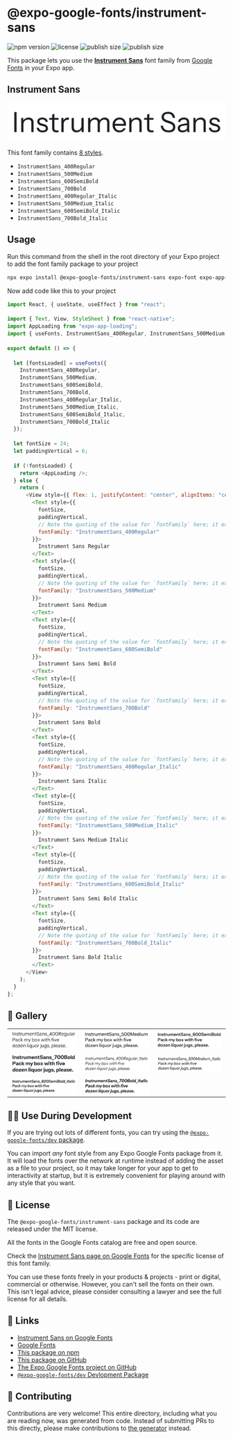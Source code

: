 # @expo-google-fonts/instrument-sans

![npm version](https://flat.badgen.net/npm/v/@expo-google-fonts/instrument-sans)
![license](https://flat.badgen.net/github/license/expo/google-fonts)
![publish size](https://flat.badgen.net/packagephobia/install/@expo-google-fonts/instrument-sans)
![publish size](https://flat.badgen.net/packagephobia/publish/@expo-google-fonts/instrument-sans)

This package lets you use the [**Instrument Sans**](https://fonts.google.com/specimen/Instrument+Sans) font family from [Google Fonts](https://fonts.google.com/) in your Expo app.

## Instrument Sans

![Instrument Sans](./font-family.png)

This font family contains [8 styles](#-gallery).

- `InstrumentSans_400Regular`
- `InstrumentSans_500Medium`
- `InstrumentSans_600SemiBold`
- `InstrumentSans_700Bold`
- `InstrumentSans_400Regular_Italic`
- `InstrumentSans_500Medium_Italic`
- `InstrumentSans_600SemiBold_Italic`
- `InstrumentSans_700Bold_Italic`

## Usage

Run this command from the shell in the root directory of your Expo project to add the font family package to your project

```sh
npx expo install @expo-google-fonts/instrument-sans expo-font expo-app-loading
```

Now add code like this to your project

```js
import React, { useState, useEffect } from "react";

import { Text, View, StyleSheet } from "react-native";
import AppLoading from "expo-app-loading";
import { useFonts, InstrumentSans_400Regular, InstrumentSans_500Medium, InstrumentSans_600SemiBold, InstrumentSans_700Bold, InstrumentSans_400Regular_Italic, InstrumentSans_500Medium_Italic, InstrumentSans_600SemiBold_Italic, InstrumentSans_700Bold_Italic } from '@expo-google-fonts/instrument-sans';

export default () => {

  let [fontsLoaded] = useFonts({
    InstrumentSans_400Regular, 
    InstrumentSans_500Medium, 
    InstrumentSans_600SemiBold, 
    InstrumentSans_700Bold, 
    InstrumentSans_400Regular_Italic, 
    InstrumentSans_500Medium_Italic, 
    InstrumentSans_600SemiBold_Italic, 
    InstrumentSans_700Bold_Italic
  });

  let fontSize = 24;
  let paddingVertical = 6;

  if (!fontsLoaded) {
    return <AppLoading />;
  } else {
    return (
      <View style={{ flex: 1, justifyContent: "center", alignItems: "center" }}>
        <Text style={{
          fontSize,
          paddingVertical,
          // Note the quoting of the value for `fontFamily` here; it expects a string!
          fontFamily: "InstrumentSans_400Regular"
        }}>
          Instrument Sans Regular
        </Text>
        <Text style={{
          fontSize,
          paddingVertical,
          // Note the quoting of the value for `fontFamily` here; it expects a string!
          fontFamily: "InstrumentSans_500Medium"
        }}>
          Instrument Sans Medium
        </Text>
        <Text style={{
          fontSize,
          paddingVertical,
          // Note the quoting of the value for `fontFamily` here; it expects a string!
          fontFamily: "InstrumentSans_600SemiBold"
        }}>
          Instrument Sans Semi Bold
        </Text>
        <Text style={{
          fontSize,
          paddingVertical,
          // Note the quoting of the value for `fontFamily` here; it expects a string!
          fontFamily: "InstrumentSans_700Bold"
        }}>
          Instrument Sans Bold
        </Text>
        <Text style={{
          fontSize,
          paddingVertical,
          // Note the quoting of the value for `fontFamily` here; it expects a string!
          fontFamily: "InstrumentSans_400Regular_Italic"
        }}>
          Instrument Sans Italic
        </Text>
        <Text style={{
          fontSize,
          paddingVertical,
          // Note the quoting of the value for `fontFamily` here; it expects a string!
          fontFamily: "InstrumentSans_500Medium_Italic"
        }}>
          Instrument Sans Medium Italic
        </Text>
        <Text style={{
          fontSize,
          paddingVertical,
          // Note the quoting of the value for `fontFamily` here; it expects a string!
          fontFamily: "InstrumentSans_600SemiBold_Italic"
        }}>
          Instrument Sans Semi Bold Italic
        </Text>
        <Text style={{
          fontSize,
          paddingVertical,
          // Note the quoting of the value for `fontFamily` here; it expects a string!
          fontFamily: "InstrumentSans_700Bold_Italic"
        }}>
          Instrument Sans Bold Italic
        </Text>
      </View>
    );
  }
};
```

## 🔡 Gallery


||||
|-|-|-|
|![InstrumentSans_400Regular](./InstrumentSans_400Regular.ttf.png)|![InstrumentSans_500Medium](./InstrumentSans_500Medium.ttf.png)|![InstrumentSans_600SemiBold](./InstrumentSans_600SemiBold.ttf.png)||
|![InstrumentSans_700Bold](./InstrumentSans_700Bold.ttf.png)|![InstrumentSans_400Regular_Italic](./InstrumentSans_400Regular_Italic.ttf.png)|![InstrumentSans_500Medium_Italic](./InstrumentSans_500Medium_Italic.ttf.png)||
|![InstrumentSans_600SemiBold_Italic](./InstrumentSans_600SemiBold_Italic.ttf.png)|![InstrumentSans_700Bold_Italic](./InstrumentSans_700Bold_Italic.ttf.png)|||


## 👩‍💻 Use During Development

If you are trying out lots of different fonts, you can try using the [`@expo-google-fonts/dev` package](https://github.com/expo/google-fonts/tree/master/font-packages/dev#readme).

You can import _any_ font style from any Expo Google Fonts package from it. It will load the fonts over the network at runtime instead of adding the asset as a file to your project, so it may take longer for your app to get to interactivity at startup, but it is extremely convenient for playing around with any style that you want.


## 📖 License

The `@expo-google-fonts/instrument-sans` package and its code are released under the MIT license.

All the fonts in the Google Fonts catalog are free and open source.

Check the [Instrument Sans page on Google Fonts](https://fonts.google.com/specimen/Instrument+Sans) for the specific license of this font family.

You can use these fonts freely in your products & projects - print or digital, commercial or otherwise. However, you can't sell the fonts on their own. This isn't legal advice, please consider consulting a lawyer and see the full license for all details.

## 🔗 Links

- [Instrument Sans on Google Fonts](https://fonts.google.com/specimen/Instrument+Sans)
- [Google Fonts](https://fonts.google.com/)
- [This package on npm](https://www.npmjs.com/package/@expo-google-fonts/instrument-sans)
- [This package on GitHub](https://github.com/expo/google-fonts/tree/master/font-packages/instrument-sans)
- [The Expo Google Fonts project on GitHub](https://github.com/expo/google-fonts)
- [`@expo-google-fonts/dev` Devlopment Package](https://github.com/expo/google-fonts/tree/master/font-packages/dev)

## 🤝 Contributing

Contributions are very welcome! This entire directory, including what you are reading now, was generated from code. Instead of submitting PRs to this directly, please make contributions to [the generator](https://github.com/expo/google-fonts/tree/master/packages/generator) instead.
